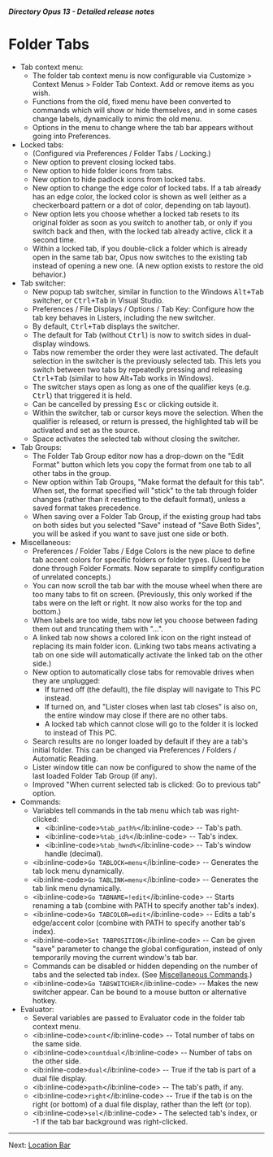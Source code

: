 ##### Directory Opus 13 - Detailed release notes

# Folder Tabs

- Tab context menu:
  - The folder tab context menu is now configurable via Customize \> Context Menus \> Folder Tab Context. Add or remove items as you wish.
  - Functions from the old, fixed menu have been converted to commands which will show or hide themselves, and in some cases change labels, dynamically to mimic the old menu.
  - Options in the menu to change where the tab bar appears without going into Preferences.
- Locked tabs:
  - (Configured via Preferences / Folder Tabs / Locking.)
  - New option to prevent closing locked tabs.
  - New option to hide folder icons from tabs.
  - New option to hide padlock icons from locked tabs.
  - New option to change the edge color of locked tabs. If a tab already has an edge color, the locked color is shown as well (either as a checkerboard pattern or a dot of color, depending on tab layout).
  - New option lets you choose whether a locked tab resets to its original folder as soon as you switch to another tab, or only if you switch back and then, with the locked tab already active, click it a second time.
  - Within a locked tab, if you double-click a folder which is already open in the same tab bar, Opus now switches to the existing tab instead of opening a new one. (A new option exists to restore the old behavior.)
- Tab switcher:
  - New popup tab switcher, similar in function to the Windows <kbd>Alt+Tab</kbd> switcher, or <kbd>Ctrl+Tab</kbd> in Visual Studio.
  - Preferences / File Displays / Options / Tab Key: Configure how the tab key behaves in Listers, including the new switcher.
  - By default, <kbd>Ctrl+Tab</kbd> displays the switcher.
  - The default for Tab (without <kbd>Ctrl</kbd>) is now to switch sides in dual-display windows.
  - Tabs now remember the order they were last activated. The default selection in the switcher is the previously selected tab. This lets you switch between two tabs by repeatedly pressing and releasing <kbd>Ctrl+Tab</kbd> (similar to how Alt+Tab works in Windows).
  - The switcher stays open as long as one of the qualifier keys (e.g. <kbd>Ctrl</kbd>) that triggered it is held.
  - Can be cancelled by pressing <kbd>Esc</kbd> or clicking outside it.
  - Within the switcher, tab or cursor keys move the selection. When the qualifier is released, or return is pressed, the highlighted tab will be activated and set as the source.
  - Space activates the selected tab without closing the switcher.
- Tab Groups:
  - The Folder Tab Group editor now has a drop-down on the "Edit Format" button which lets you copy the format from one tab to all other tabs in the group.
  - New option within Tab Groups, "Make format the default for this tab". When set, the format specified will "stick" to the tab through folder changes (rather than it resetting to the default format), unless a saved format takes precedence.
  - When saving over a Folder Tab Group, if the existing group had tabs on both sides but you selected "Save" instead of "Save Both Sides", you will be asked if you want to save just one side or both.
- Miscellaneous:
  - Preferences / Folder Tabs / Edge Colors is the new place to define tab accent colors for specific folders or folder types. (Used to be done through Folder Formats. Now separate to simplify configuration of unrelated concepts.)
  - You can now scroll the tab bar with the mouse wheel when there are too many tabs to fit on screen. (Previously, this only worked if the tabs were on the left or right. It now also works for the top and bottom.)
  - When labels are too wide, tabs now let you choose between fading them out and truncating them with "...".
  - A linked tab now shows a colored link icon on the right instead of replacing its main folder icon. (Linking two tabs means activating a tab on one side will automatically activate the linked tab on the other side.)
  - New option to automatically close tabs for removable drives when they are unplugged:
    - If turned off (the default), the file display will navigate to This PC instead.
    - If turned on, and "Lister closes when last tab closes" is also on, the entire window may close if there are no other tabs.
    - A locked tab which cannot close will go to the folder it is locked to instead of This PC.
  - Search results are no longer loaded by default if they are a tab's initial folder. This can be changed via Preferences / Folders / Automatic Reading.
  - Lister window title can now be configured to show the name of the last loaded Folder Tab Group (if any).
  - Improved "When current selected tab is clicked: Go to previous tab" option.
- Commands:
  - Variables tell commands in the tab menu which tab was right-clicked:
    - \<ib:inline-code\>`%tab_path%`\</ib:inline-code\> -- Tab's path.
    - \<ib:inline-code\>`%tab_id%`\</ib:inline-code\> -- Tab's index.
    - \<ib:inline-code\>`%tab_hwnd%`\</ib:inline-code\> -- Tab's window handle (decimal).
  - \<ib:inline-code\>`Go TABLOCK=menu`\</ib:inline-code\> -- Generates the tab lock menu dynamically.
  - \<ib:inline-code\>`Go TABLINK=menu`\</ib:inline-code\> -- Generates the tab link menu dynamically.
  - \<ib:inline-code\>`Go TABNAME=!edit`\</ib:inline-code\> -- Starts renaming a tab (combine with PATH to specify another tab's index).
  - \<ib:inline-code\>`Go TABCOLOR=edit`\</ib:inline-code\> -- Edits a tab's edge/accent color (combine with PATH to specify another tab's index).
  - \<ib:inline-code\>`Set TABPOSITION`\</ib:inline-code\> -- Can be given "save" parameter to change the global configuration, instead of only temporarily moving the current window's tab bar.
  - Commands can be disabled or hidden depending on the number of tabs and the selected tab index. (See [Miscellaneous Commands](misc_commands.md).)
  - \<ib:inline-code\>`Go TABSWITCHER`\</ib:inline-code\> -- Makes the new switcher appear. Can be bound to a mouse button or alternative hotkey.
- Evaluator:
  - Several variables are passed to Evaluator code in the folder tab context menu.
  - \<ib:inline-code\>`count`\</ib:inline-code\> -- Total number of tabs on the same side.
  - \<ib:inline-code\>`countdual`\</ib:inline-code\> -- Number of tabs on the other side.
  - \<ib:inline-code\>`dual`\</ib:inline-code\> -- True if the tab is part of a dual file display.
  - \<ib:inline-code\>`path`\</ib:inline-code\> -- The tab's path, if any.
  - \<ib:inline-code\>`right`\</ib:inline-code\> -- True if the tab is on the right (or bottom) of a dual file display, rather than the left (or top).
  - \<ib:inline-code\>`sel`\</ib:inline-code\> - The selected tab's index, or -1 if the tab bar background was right-clicked.

------------------------------------------------------------------------

Next: [Location Bar](/Manual/release_history/opus13_detailed/location_bar.md)
